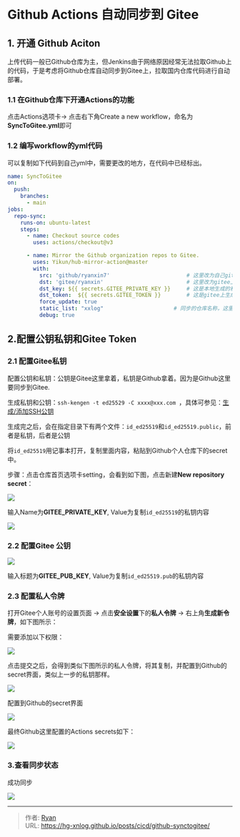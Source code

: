 # Github Actions 自动同步到 Gitee








## 1. 开通 Github Aciton 

上传代码一般已Github仓库为主，但Jenkins由于网络原因经常无法拉取Github上的代码，于是考虑将Github仓库自动同步到Gitee上，拉取国内仓库代码进行自动部署。



### 1.1 在Github仓库下开通Actions的功能

点击Actions选项卡→ 点击右下角Create a new workflow，命名为**SyncToGitee.yml**即可



### 1.2 编写workflow的yml代码

可以复制如下代码到自己yml中，需要更改的地方，在代码中已经标出。

```yaml
name: SyncToGitee
on:
  push:
    branches:
      - main
jobs:
  repo-sync:
    runs-on: ubuntu-latest
    steps:
      - name: Checkout source codes
        uses: actions/checkout@v3

      - name: Mirror the Github organization repos to Gitee.
        uses: Yikun/hub-mirror-action@master
        with:
          src: 'github/ryanxin7'    					# 这里改为自己github账号名称，如github/ryanxin7
          dst: 'gitee/ryanxin'     						# 这里改为gitee上账号名称，如gitee/ryanxin
          dst_key: ${{ secrets.GITEE_PRIVATE_KEY }}  	# 这是本地生成的私钥，Github拿着私钥调用Gitee公钥
          dst_token:  ${{ secrets.GITEE_TOKEN }}     	# 这是gitee上生成的token，下面会讲
          force_update: true
          static_list: "xxlog"   					# 同步的仓库名称，这里为xxlog，意思是会自动同步该仓库到gitee下同名仓库
          debug: true
```





## 2.配置公钥私钥和Gitee Token   

### 2.1 配置Gitee私钥

配置公钥和私钥：公钥是Gitee这里拿着，私钥是Github拿着。因为是Github这里要同步到Gitee.     

生成私钥和公钥：`ssh-kengen -t ed25529 -C xxxx@xxx.com `，具体可参见：[生成/添加SSH公钥](https://gitee.com/help/articles/4181#article-header0)



生成完之后，会在指定目录下有两个文件：`id_ed25519`和`id_ed25519.public`，前者是私钥，后者是公钥

将`id_ed25519`用记事本打开，复制里面内容，粘贴到Github个人仓库下的secret中。

步骤：点击仓库首页选项卡setting，会看到如下图，点击新建**New repository secret**：



![](http://cdn1.ryanxin.live/image-20230518172856867.png)



输入Name为**GITEE_PRIVATE_KEY**, Value为复制`id_ed25519`的私钥内容

![](http://cdn1.ryanxin.live/image-20230518173101453.png)



### 2.2 配置Gitee 公钥

![](http://cdn1.ryanxin.live/image-20230518173908815.png)





输入标题为**GITEE_PUB_KEY**, Value为复制`id_ed25519.pub`的私钥内容



### 2.3 配置私人令牌

打开Gitee个人账号的设置页面 → 点击**安全设置**下的**私人令牌** → 右上角**生成新令牌**，如下图所示：

需要添加以下权限：

![](http://cdn1.ryanxin.live/image-20230518174125709.png)



点击提交之后，会得到类似下图所示的私人令牌，将其复制，并配置到Github的secret界面，类似上一步的私钥那样。



![](http://cdn1.ryanxin.live/image-20230518174340775.png)



配置到Github的secret界面

![](http://cdn1.ryanxin.live/image-20230518174429321.png)



最终Github这里配置的Actions secrets如下：

![](http://cdn1.ryanxin.live/image-20230518174527545.png)



### 3.查看同步状态

成功同步

![](http://cdn1.ryanxin.live/image-20230518174631708.png)


---

> 作者: [Ryan](https://github.com/ryanxin7)  
> URL: https://hg-xnlog.github.io/posts/cicd/github-synctogitee/  


